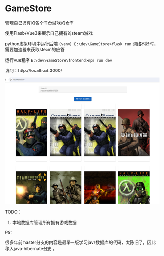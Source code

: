 GameStore
=========

 管理自己拥有的各个平台游戏的仓库

使用Flask+Vue3来展示自己拥有的steam游戏

python虚拟环境中运行后端 `(venv) E:\dev\GameStore>flask run`  网络不好时，需要加速器来获取steam的应答

运行vue程序 `E:\dev\GameStore\frontend>npm run dev`

访问：http://localhost:3000/

![demo](demo.png)

TODO：

1. 本地数据库管理所有拥有游戏数据



PS:

很多年前master分支的内容是最早一版学习java数据库的代码，太陈旧了，因此移入java-hibernate分支 。


